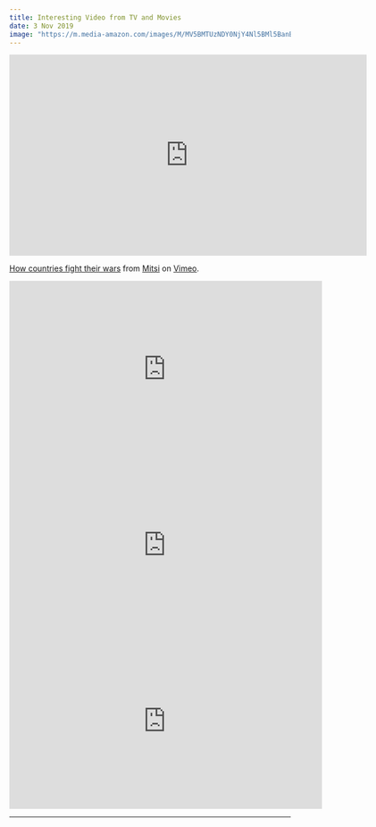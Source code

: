 ```yaml
---
title: Interesting Video from TV and Movies
date: 3 Nov 2019
image: "https://m.media-amazon.com/images/M/MV5BMTUzNDY0NjY4Nl5BMl5BanBnXkFtZTgwNjY4MTQ0NzE@._V1_CR0,60,640,360_AL_UX477_CR0,0,477,268_AL_.jpg"
---
```


<iframe src="https://player.vimeo.com/video/340651957?color=00a9d0&title=0&byline=0&portrait=0" width="640" height="360" frameborder="0" allow="autoplay; fullscreen" allowfullscreen></iframe>
<p><a href="https://vimeo.com/340651957">How countries fight their wars</a> from <a href="https://vimeo.com/user54605883">Mitsi</a> on <a href="https://vimeo.com">Vimeo</a>.</p>

<iframe width="560" height="315" src="https://www.youtube.com/embed/x3BY72RF8vc" frameborder="0" allow="accelerometer; autoplay; encrypted-media; gyroscope; picture-in-picture" allowfullscreen></iframe>

<iframe width="560" height="315" src="https://www.youtube.com/embed/Efrpzn1riUI" frameborder="0" allow="accelerometer; autoplay; encrypted-media; gyroscope; picture-in-picture" allowfullscreen></iframe>


<iframe width="560" height="315" src="https://www.youtube.com/embed/b21kNh-Guyo" frameborder="0" allow="accelerometer; autoplay; clipboard-write; encrypted-media; gyroscope; picture-in-picture" allowfullscreen></iframe>

---
